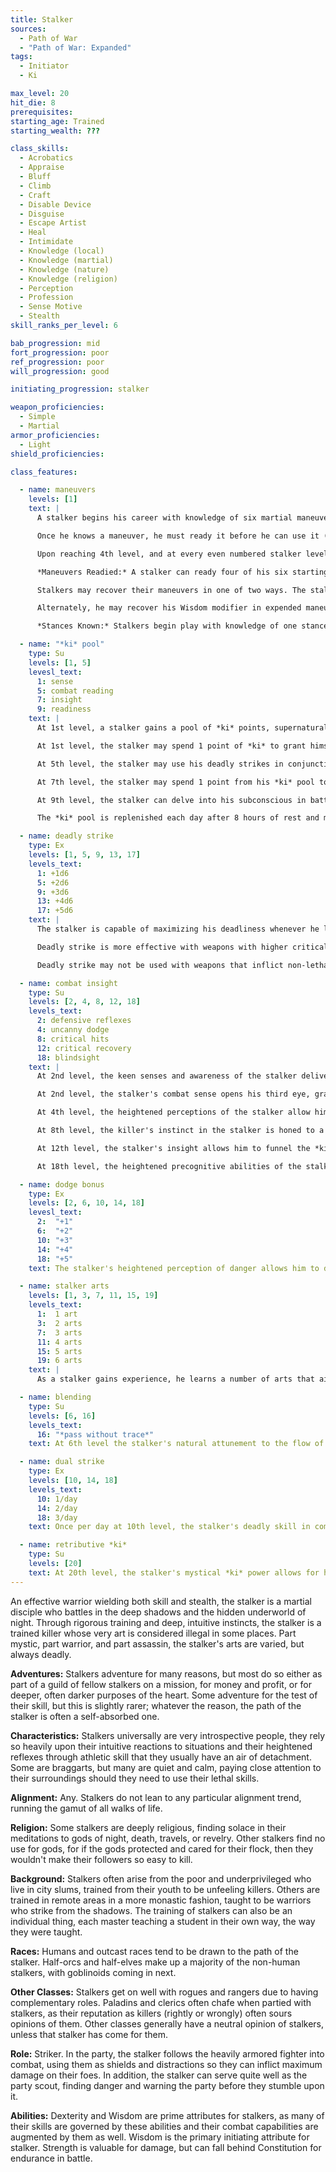 ```yaml
---
title: Stalker
sources:
  - Path of War
  - "Path of War: Expanded"
tags:
  - Initiator
  - Ki

max_level: 20
hit_die: 8
prerequisites:
starting_age: Trained
starting_wealth: ???

class_skills:
  - Acrobatics
  - Appraise
  - Bluff
  - Climb
  - Craft
  - Disable Device
  - Disguise
  - Escape Artist
  - Heal
  - Intimidate
  - Knowledge (local)
  - Knowledge (martial)
  - Knowledge (nature)
  - Knowledge (religion)
  - Perception
  - Profession
  - Sense Motive
  - Stealth
skill_ranks_per_level: 6

bab_progression: mid
fort_progression: poor
ref_progression: poor
will_progression: good

initiating_progression: stalker

weapon_proficiencies:
  - Simple
  - Martial
armor_proficiencies:
  - Light
shield_proficiencies:

class_features:

  - name: maneuvers
    levels: [1]
    text: |
      A stalker begins his career with knowledge of six martial maneuvers. The disciplines available to him are Broken Blade, Solar Wind, Steel Serpent, Thrashing Dragon, and Veiled Moon, and the choice of either Riven Hourglass or Tempest Gale. The stalker may also exchange access to one of his martial disciplines for the Unquiet Grave discipline. He gains the associated skill of each of his disciplines as a class skill.

      Once he knows a maneuver, he must ready it before he can use it (see Maneuvers Readied, below). A maneuver usable by stalkers is considered an extraordinary ability unless otherwise noted in its description. His maneuvers are not affected by spell resistance, and he does not provoke attacks of opportunity when he initiates one. He learns additional maneuvers at higher levels, as shown above. The stalker must meet a maneuver's prerequisite to learn it.

      Upon reaching 4th level, and at every even numbered stalker level after that, he can choose to learn a new maneuver in place of one he already knows. In effect, the stalker loses the old maneuver in exchange for the new one. The stalker need not replace the old maneuver with a maneuver of the same level. He can choose a new maneuver of any level he likes, as long as he observes his restriction on the highest-level maneuvers he knows. The stalker can swap only a single maneuver at any given level. A stalker's initiator modifier is Wisdom.

      *Maneuvers Readied:* A stalker can ready four of his six starting maneuvers, but as he advances in level and learns more maneuvers, he must choose which maneuvers to ready. He readies his maneuvers by meditating and focusing his *ki* for 10 minutes. The maneuvers he chooses remain readied until he decides to repeat this again and change them. Stalkers do not need to sleep or be well rested to ready their maneuvers; any time he spends 10 minutes in meditation, he can change his readied maneuvers. He may not ready any individual maneuver more than once. He begins an encounter with all readied maneuvers unexpended, regardless of how many times he may have already used them since he chose them. When the stalker initiates a maneuver, he expends it for the current encounter, so each of his readied maneuvers can be used once per encounter (until they are recovered, see below).

      Stalkers may recover their maneuvers in one of two ways. The stalker may either center his awareness of the combat momentarily as a standard action and recover a single expended maneuver of his choice.

      Alternately, he may recover his Wisdom modifier in expended maneuvers (minimum 2) as a full round action that does not provoke attacks of opportunity, centering his spirit completely to re-align his perceptions of the battle and change his place in it. When recovering his maneuvers as a full round action, he may move up to his base speed and adds a +4 insight bonus to his Armor Class as his *ki* defends his form while he re-centers himself. The next attack or martial strike he attempts after recovering his maneuvers adds his deadly strike's damage to the attack if successful.

      *Stances Known:* Stalkers begin play with knowledge of one stance from any discipline open to stalkers. At the indicated levels (see class table), the stalker selects an additional new stance. Unlike maneuvers, stances are not expended and he does not have to ready them. All the stances he knows are available to him at all times, and he can change the stance he is currently using as a swift action. A stance is an extraordinary ability unless otherwise stated in the stance description. Unlike with maneuvers, the stalker cannot learn a new stance at higher levels in place of one he already knows.

  - name: "*ki* pool"
    type: Su
    levels: [1, 5]
    levesl_text:
      1: sense
      5: combat reading
      7: insight
      9: readiness
    text: |
      At 1st level, a stalker gains a pool of *ki* points, supernatural energy he can use to accomplish amazing feats. The number of points in the stalker's *ki* pool is equal to 1/2 her stalker level + his Wisdom modifier (minimum of 1).

      At 1st level, the stalker may spend 1 point of *ki* to grant himself a +4 insight bonus to a single Perception or Sense Motive check as an immediate action, as he uses his *ki* to feel out the vibrations of others and their hidden motives.

      At 5th level, the stalker may use his deadly strikes in conjunction with his combat insight to "read" his opponent's defenses and deliver devastating blows beyond his foe's guard. The stalker spends one point of *ki* as a swift action to read his target opponent, and may apply his deadly strike to all martial strikes initiated by the stalker for a number of rounds equal to his Wisdom modifier against this target. If the stalker scores a successful critical hit against the target while this ability is active, then he activates deadly strike as normal.

      At 7th level, the stalker may spend 1 point from his *ki* pool to gain a +4 insight bonus on a saving throw as an immediate action.

      At 9th level, the stalker can delve into his subconscious in battle and remember key lessons from his training. The stalker envisions potential scenarios where martial abilities he has not readied come into play and gains a momentary burst of martial insight. A number of times per day equal to his Wisdom modifier, the stalker can spend one *ki* point as a swift action and trade one readied maneuver for another maneuver known of the same level or lower. The new maneuver is immediately readied and accessible for use. The character may initiate this maneuver and recover it as if he had prepared at the beginning of the day (or when ever the stalker readied his maneuvers last) until the end of the combat encounter.

      The *ki* pool is replenished each day after 8 hours of rest and meditation; these hours do not need to be consecutive. If the stalker possesses levels in another class that grants points to a *ki* pool, stalker levels stack with the levels of that class to determine the total number of *ki* points in the combined pool, but only one ability score modifier is added to the total. The choice of which score to use is made when the second class ability is gained, and once made, the choice is set. The stalker can now use *ki* points from this pool to power the abilities of every class he possesses that grants a *ki* pool.

  - name: deadly strike
    type: Ex
    levels: [1, 5, 9, 13, 17]
    levels_text:
      1: +1d6
      5: +2d6
      9: +3d6
      13: +4d6
      17: +5d6
    text: |
      The stalker is capable of maximizing his deadliness whenever he lands a critical blow upon his opponent, opening his target up for future punishment as the stalker becomes attuned to his prey. The stalker's deadly strike activates whenever the stalker scores a successful critical hit against a target, and is active against that target for a number of rounds equal to his Wisdom modifier. Deadly strike inflicts extra damage, to only this target creature, on all of the stalker's attacks. This extra damage is 1d6 at 1st level, and increases by 1d6 for every four stalker levels thereafter. When the stalker scores a critical hit, this extra damage is not multiplied, it is simply added to the damage. If the stalker scores a successful critical hit during the time his deadly strike is active, the duration of this ability is extended by one round (no more than one extension can be made per round). Ranged attacks can count as deadly strikes only if the target is within 30 feet.

      Deadly strike is more effective with weapons with higher critical multipliers, such as scythes and battle axes. Weapons with a x3 critical multiplier inflict damage with deadly strikes using d8s instead of d6s, and weapons with a critical multiplier of x4 or higher use d10s.

      Deadly strike may not be used with weapons that inflict non-lethal damage. The stalker must be able to see the target well enough to pick out a vital spot and must be able to reach such a spot. Creatures immune to critical hits or precision damage cannot be targeted by a deadly strike. A stalker cannot deadly strike while attacking a creature who has concealment.

  - name: combat insight
    type: Su
    levels: [2, 4, 8, 12, 18]
    levels_text:
      2: defensive reflexes
      4: uncanny dodge
      8: critical hits
      12: critical recovery
      18: blindsight
    text: |
      At 2nd level, the keen senses and awareness of the stalker delivers him a sort of sixth sense. This insight performs as an intuitive alarm, alerting him of danger. Through his rigorous practice and learning to trust his instincts and intuition to an unearthly level, the senses of the stalker are unusually sharp.

      At 2nd level, the stalker's combat sense opens his third eye, granting him defensive reflexes that protect him in combat. The stalker may add his Wisdom modifier to his initiative score and to Reflex saving throws as an insight bonus.

      At 4th level, the heightened perceptions of the stalker allow him to know when his prey could get the jump on him, granting him the uncanny dodge class feature, as per the rogue class.

      At 8th level, the killer's instinct in the stalker is honed to a razor's fine edge, allowing him to add his Wisdom modifier as a competence bonus to confirm critical hits. This ability counts as if the character possessed the Critical Focus feat, and for the purposes of taking critical feats that the character qualifies for. The character may not select the Critical Focus feat once he has this ability, and should he have it before he gains this ability, he loses the Critical Focus feat and may select a critical feat in its place.

      At 12th level, the stalker's insight allows him to funnel the *ki* of his foes into his form with his deadly attacks. The character can recover a single expended maneuver when he scores a successful critical hit against a living creature. This ability does not function against constructs, undead, or creatures with under 1⁄2 HD.

      At 18th level, the heightened precognitive abilities of the stalker manifest in his ability to sense things around him that others cannot, granting him blindsight with a range of 30 feet. This is a supernatural ability.

  - name: dodge bonus
    type: Ex
    levels: [2, 6, 10, 14, 18]
    levesl_text:
      2:  "+1"
      6:  "+2"
      10: "+3"
      14: "+4"
      18: "+5"
    text: The stalker's heightened perception of danger allows him to defend himself from attacks as they are made against him, anticipating the attacks as they come. A stalker gains a +1 dodge bonus to his Armor Class at 2nd level, which improves by an additional +1 every four stalker levels thereafter. When recovering maneuvers as a full round action, the character may add his Wisdom modifier to his AC as an additional dodge bonus; his defensive precognition being heightened by centering his *ki* through maneuver recovery.

  - name: stalker arts
    levels: [1, 3, 7, 11, 15, 19]
    levels_text:
      1:  1 art
      3:  2 arts
      7:  3 arts
      11: 4 arts
      15: 5 arts
      19: 6 arts
    text: |
      As a stalker gains experience, he learns a number of arts that aid him and confound his foes. Starting at 1st level, a stalker gains one [stalker art](/stalker-arts/); he gains an additional art at 3rd level and new arts every four class levels attained after 3rd level. A stalker cannot select an individual art more than once (unless noted).

  - name: blending
    type: Su
    levels: [6, 16]
    levels_text:
      16: "*pass without trace*"
    text: At 6th level the stalker's natural attunement to the flow of *ki* in other people grants him insight in reading others and avoiding their notice. The character gains a +2 insight bonus to Perception, Sense Motive and Stealth checks. At 16th level, the stalker's abilities improve further, and the character is permanently under the effects of a *pass without trace* spell.

  - name: dual strike
    type: Ex
    levels: [10, 14, 18]
    levels_text:
      10: 1/day
      14: 2/day
      18: 3/day
    text: Once per day at 10th level, the stalker's deadly skill in combat improves, allowing him to initiate two martial strikes as a full round action. The strikes the stalker initiates must have an initiation action of one standard action, and he must have both strikes readied. Boosts may not be applied to a dual strike due to the need to concentrate on two separate martial movements. When a dual strike is used, the action must be declared beforehand and when used, both strikes are resolved separately and are expended. At 14th level the character may use dual strike twice per day, and three times per day at 18th level.

  - name: retributive *ki*
    type: Su
    levels: [20]
    text: At 20th level, the stalker's mystical *ki* power allows for him to generate a powerful burst of energy to gain retribution on those who would injure him. When the stalker is harmed by an attack, spell, or ability of an enemy, as an immediate action he may spend two *ki* points to initiate a martial strike that he has readied (with an initiation action of one standard action) in retaliation against that attack. He uses the range of the attacker's ability as the range of his strike, creating a phantom echo of himself with his *ki* (as with the phantom reach art) that rushes out and strikes his attacker if they are outside of the stalker's normal reach. Use of this ability expends his strike as normal, and the strike functions as normal otherwise.
---
```


An effective warrior wielding both skill and stealth, the stalker is a martial disciple who battles in the deep shadows and the hidden underworld of night. Through rigorous training and deep, intuitive instincts, the stalker is a trained killer whose very art is considered illegal in some places. Part mystic, part warrior, and part assassin, the stalker's arts are varied, but always deadly.

**Adventures:** Stalkers adventure for many reasons, but most do so either as part of a guild of fellow stalkers on a mission, for money and profit, or for deeper, often darker purposes of the heart. Some adventure for the test of their skill, but this is slightly rarer; whatever the reason, the path of the stalker is often a self-absorbed one.

**Characteristics:** Stalkers universally are very introspective people, they rely so heavily upon their intuitive reactions to situations and their heightened reflexes through athletic skill that they usually have an air of detachment. Some are braggarts, but many are quiet and calm, paying close attention to their surroundings should they need to use their lethal skills.

**Alignment:** Any. Stalkers do not lean to any particular alignment trend, running the gamut of all walks of life.

**Religion:** Some stalkers are deeply religious, finding solace in their meditations to gods of night, death, travels, or revelry. Other stalkers find no use for gods, for if the gods protected and cared for their flock, then they wouldn't make their followers so easy to kill.

**Background:** Stalkers often arise from the poor and underprivileged who live in city slums, trained from their youth to be unfeeling killers. Others are trained in remote areas in a more monastic fashion, taught to be warriors who strike from the shadows. The training of stalkers can also be an individual thing, each master teaching a student in their own way, the way they were taught.

**Races:** Humans and outcast races tend to be drawn to the path of the stalker. Half-orcs and half-elves make up a majority of the non-human stalkers, with goblinoids coming in next.

**Other Classes:** Stalkers get on well with rogues and rangers due to having complementary roles. Paladins and clerics often chafe when partied with stalkers, as their reputation as killers (rightly or wrongly) often sours opinions of them. Other classes generally have a neutral opinion of stalkers, unless that stalker has come for them.

**Role:** Striker. In the party, the stalker follows the heavily armored fighter into combat, using them as shields and distractions so they can inflict maximum damage on their foes. In addition, the stalker can serve quite well as the party scout, finding danger and warning the party before they stumble upon it.

**Abilities:** Dexterity and Wisdom are prime attributes for stalkers, as many of their skills are governed by these abilities and their combat capabilities are augmented by them as well. Wisdom is the primary initiating attribute for stalker. Strength is valuable for damage, but can fall behind Constitution for endurance in battle.
